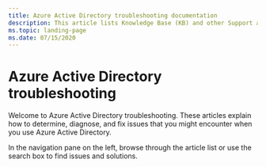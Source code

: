 ```yaml
---
title: Azure Active Directory troubleshooting documentation
description: This article lists Knowledge Base (KB) and other Support articles for Azure Active Directory.
ms.topic: landing-page
ms.date: 07/15/2020
---
```

# Azure Active Directory troubleshooting

Welcome to Azure Active Directory troubleshooting. These articles explain how to determine, diagnose, and fix issues that you might encounter when you use Azure Active Directory.

In the navigation pane on the left, browse through the article list or use the search box to find issues and solutions.
